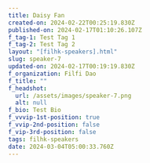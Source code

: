 ```yaml
---
title: Daisy Fan
created-on: 2024-02-22T00:25:19.830Z
published-on: 2024-02-17T01:10:26.107Z
f_tag-1: Test Tag 1
f_tag-2: Test Tag 2
layout: "[filhk-speakers].html"
slug: speaker-7
updated-on: 2024-02-17T00:19:19.830Z
f_organization: Filfi Dao
f_title: ""
f_headshot:
  url: /assets/images/speaker-7.png
  alt: null
f_bio: Test Bio
f_vvvip-1st-position: true
f_vvip-2nd-position: false
f_vip-3rd-position: false
tags: filhk-speakers
date: 2024-03-04T05:00:33.760Z
---
```

